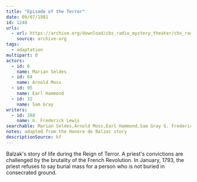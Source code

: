 ```yaml
---
title: "Episode of the Terror"
date: 09/07/1981
id: 1240
urls: 
  - url: https://archive.org/download/cbs_radio_mystery_theater/cbs_radio_mystery_theater-1201-1250.zip/cbs_radio_mystery_theater-1201-1250%2Fcbsrmt_1240_episode_of_the_terror.mp3
    source: archive-org
tags: 
  - adaptation
multipart: 0
actors:  
  - id: 6
    name: Marian Seldes  
  - id: 64
    name: Arnold Moss  
  - id: 95
    name: Earl Hammond  
  - id: 32
    name: Sam Gray
writers:  
  - id: 288
    name: G. Frederick Lewis
searchable: Marian Seldes,Arnold Moss,Earl Hammond,Sam Gray G. Frederick Lewis
notes: adapted from the Honore de Balzac story
descriptionSource: kf
---
```

Balzak's story of life during the Reign of Terror. A priest's convictions are challenged by the brutality of the French Revolution. In January, 1793, the priest refuses to say burial mass for a person who is not buried in consecrated ground.